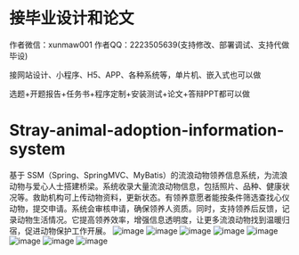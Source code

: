 # 接毕业设计和论文
作者微信：xunmaw001  作者QQ：2223505639(支持修改、部署调试、支持代做毕设)

接网站设计、小程序、H5、APP、各种系统等，单片机、嵌入式也可以做

选题+开题报告+任务书+程序定制+安装测试+论文+答辩PPT都可以做
# Stray-animal-adoption-information-system
基于 SSM（Spring、SpringMVC、MyBatis）的流浪动物领养信息系统，为流浪动物与爱心人士搭建桥梁。系统收录大量流浪动物信息，包括照片、品种、健康状况等。救助机构可上传动物资料，更新状态。有领养意愿者能按条件筛选查找心仪动物，提交申请。系统会审核申请，确保领养人资质。同时，支持领养后反馈，记录动物生活情况。它提高领养效率，增强信息透明度，让更多流浪动物找到温暖归宿，促进动物保护工作开展。 
![image](https://github.com/user-attachments/assets/9179b16b-07d5-44bd-8d4e-a9b9d4c771ff)
![image](https://github.com/user-attachments/assets/dfaeca76-5764-4b2b-b987-97b78065a04e)
![image](https://github.com/user-attachments/assets/3930ee7f-a814-4bd6-bf70-39cd5ad35589)
![image](https://github.com/user-attachments/assets/54f54e0c-63c3-4180-b283-91abe03da9ad)
![image](https://github.com/user-attachments/assets/87f2f95f-e676-4a2d-befe-b0c681c71532)
![image](https://github.com/user-attachments/assets/8b7758f9-b291-49da-8cfe-31d318184696)
![image](https://github.com/user-attachments/assets/6ffd2f94-d32c-4831-aa8d-13b79f024682)
![image](https://github.com/user-attachments/assets/ec7ab5d3-7614-4402-ac01-bd8e13ccb070)
